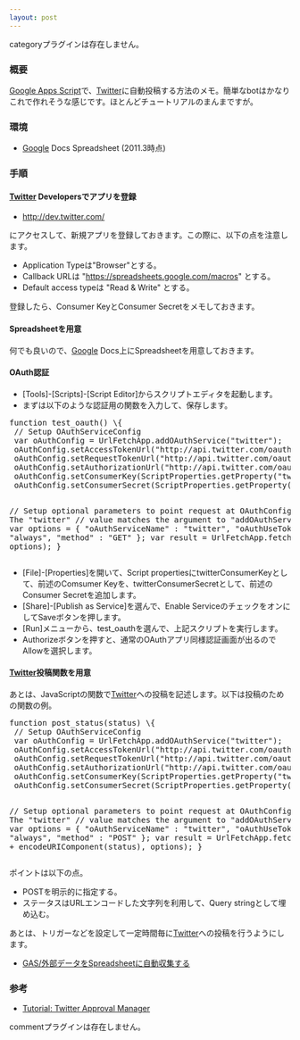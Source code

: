 ```yaml
---
layout: post
---
```

<p><span class="error">categoryプラグインは存在しません。</span></p>
<h3>概要</h3>
<p><a href="http://code.google.com/intl/ja/googleapps/appsscript/">Google Apps Script</a>で、<a href="http://www.twitter.com">Twitter</a>に自動投稿する方法のメモ。簡単なbotはかなりこれで作れそうな感じです。ほとんどチュートリアルのまんまですが。</p>
<h3>環境</h3>
<ul>
<li><a href="http://www.google.co.jp/">Google</a> Docs Spreadsheet (2011.3時点)</li>
</ul>
<h3>手順</h3>
<h4><a href="http://www.twitter.com">Twitter</a> Developersでアプリを登録</h4>
<ul>
<li><a href="http://dev.twitter.com/">http://dev.twitter.com/</a></li>
</ul>
<p>にアクセスして、新規アプリを登録しておきます。この際に、以下の点を注意します。</p>
<ul>
<li>Application Typeは&quot;Browser&quot;とする。</li>
<li>Callback URLは &quot;<a href="https://spreadsheets.google.com/macros">https://spreadsheets.google.com/macros</a>&quot; とする。</li>
<li>Default access typeは &quot;Read &amp; Write&quot; とする。</li>
</ul>
<p>登録したら、Consumer KeyとConsumer Secretをメモしておきます。</p>
<h4>Spreadsheetを用意</h4>
<p>何でも良いので、<a href="http://www.google.co.jp/">Google</a> Docs上にSpreadsheetを用意しておきます。</p>
<h4>OAuth認証</h4>
<ul>
<li>[Tools]-[Scripts]-[Script Editor]からスクリプトエディタを起動します。</li>
<li>まずは以下のような認証用の関数を入力して、保存します。</li>
</ul>
<pre>function test_oauth() \{
 // Setup OAuthServiceConfig
 var oAuthConfig = UrlFetchApp.addOAuthService(&quot;twitter&quot;);
 oAuthConfig.setAccessTokenUrl(&quot;http://api.twitter.com/oauth/access_token&quot;);
 oAuthConfig.setRequestTokenUrl(&quot;http://api.twitter.com/oauth/request_token&quot;);
 oAuthConfig.setAuthorizationUrl(&quot;http://api.twitter.com/oauth/authorize&quot;);
 oAuthConfig.setConsumerKey(ScriptProperties.getProperty(&quot;twitterConsumerKey&quot;));
 oAuthConfig.setConsumerSecret(ScriptProperties.getProperty(&quot;twitterConsumerSecret&quot;));

 // Setup optional parameters to point request at OAuthConfigService.  The &quot;twitter&quot;
 // value matches the argument to &quot;addOAuthService&quot; above.
 var options =
   \{
     &quot;oAuthServiceName&quot; : &quot;twitter&quot;,
     &quot;oAuthUseToken&quot; : &quot;always&quot;,
     &quot;method&quot; : &quot;GET&quot;
   \};
 var result = UrlFetchApp.fetch(&quot;http://api.twitter.com/1/account/verify_credentials.json&quot;, options);
\}
</pre>
<ul>
<li>[File]-[Properties]を開いて、Script propertiesにtwitterConsumerKeyとして、前述のComsumer Keyを、twitterConsumerSecretとして、前述のConsumer Secretを追加します。</li>
<li>[Share]-[Publish as Service]を選んで、Enable ServiceのチェックをオンにしてSaveボタンを押します。</li>
<li>[Run]メニューから、test_oauthを選んで、上記スクリプトを実行します。</li>
<li>Authorizeボタンを押すと、通常のOAuthアプリ同様認証画面が出るのでAllowを選択します。</li>
</ul>
<h4><a href="http://www.twitter.com">Twitter</a>投稿関数を用意</h4>
<p>あとは、JavaScriptの関数で<a href="http://www.twitter.com">Twitter</a>への投稿を記述します。以下は投稿のための関数の例。</p>
<pre>function post_status(status) \{
 // Setup OAuthServiceConfig
 var oAuthConfig = UrlFetchApp.addOAuthService(&quot;twitter&quot;);
 oAuthConfig.setAccessTokenUrl(&quot;http://api.twitter.com/oauth/access_token&quot;);
 oAuthConfig.setRequestTokenUrl(&quot;http://api.twitter.com/oauth/request_token&quot;);
 oAuthConfig.setAuthorizationUrl(&quot;http://api.twitter.com/oauth/authorize&quot;);
 oAuthConfig.setConsumerKey(ScriptProperties.getProperty(&quot;twitterConsumerKey&quot;));
 oAuthConfig.setConsumerSecret(ScriptProperties.getProperty(&quot;twitterConsumerSecret&quot;));

 // Setup optional parameters to point request at OAuthConfigService.  The &quot;twitter&quot;
 // value matches the argument to &quot;addOAuthService&quot; above.
 var options =
   \{
     &quot;oAuthServiceName&quot; : &quot;twitter&quot;,
     &quot;oAuthUseToken&quot; : &quot;always&quot;,
     &quot;method&quot; : &quot;POST&quot;
   \};
 var result = UrlFetchApp.fetch(&quot;http://api.twitter.com/1/statuses/update.json?status=&quot; + encodeURIComponent(status), options);
\}
</pre>
<p>ポイントは以下の点。</p>
<ul>
<li>POSTを明示的に指定する。</li>
<li>ステータスはURLエンコードした文字列を利用して、Query stringとして埋め込む。</li>
</ul>
<p>あとは、トリガーなどを設定して一定時間毎に<a href="http://www.twitter.com">Twitter</a>への投稿を行うようにします。</p>
<ul>
<li><a href="/?page=GAS%2F%B3%B0%C9%F4%A5%C7%A1%BC%A5%BF%A4%F2Spreadsheet%A4%CB%BC%AB%C6%B0%BC%FD%BD%B8%A4%B9%A4%EB" class="wikipage">GAS/外部データをSpreadsheetに自動収集する</a></li>
</ul>
<h3>参考</h3>
<ul>
<li><a href="http://code.google.com/googleapps/appsscript/articles/twitter_tutorial.html">Tutorial: Twitter Approval Manager</a></li>
</ul>
<p><span class="error">commentプラグインは存在しません。</span> </p>
